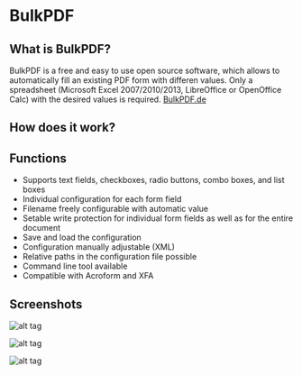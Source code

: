 # BulkPDF
## What is BulkPDF?
BulkPDF is a free and easy to use open source software, which allows to automatically fill an existing PDF form with differen values. Only a spreadsheet (Microsoft Excel 2007/2010/2013, LibreOffice or OpenOffice Calc) with the desired values is required. [BulkPDF.de](http://bulkpdf.de/)

## How does it work?


## Functions
* Supports text fields, checkboxes, radio buttons, combo boxes, and list boxes
* Individual configuration for each form field
* Filename freely configurable with automatic value
* Setable write protection for individual form fields as well as for the entire document
* Save and load the configuration
* Configuration manually adjustable (XML)
* Relative paths in the configuration file possible
* Command line tool available
* Compatible with Acroform and XFA

## Screenshots
![alt tag](http://bulkpdf.de/img/index1_de.png)

![alt tag](http://bulkpdf.de/img/index2_de.png)

![alt tag](http://bulkpdf.de/img/index3_de.png)
